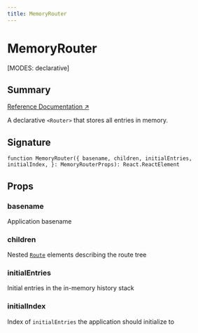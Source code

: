 ```yaml
---
title: MemoryRouter
---
```


# MemoryRouter

<!--
⚠️ ⚠️ IMPORTANT ⚠️ ⚠️ 

Thank you for helping improve our documentation!

This file is auto-generated from the JSDoc comments in the source
code, so please edit the JSDoc comments in the file below and this
file will be re-generated once those changes are merged.

https://github.com/remix-run/react-router/blob/main/packages/react-router/lib/components.tsx
-->

[MODES: declarative]

## Summary

[Reference Documentation ↗](https://api.reactrouter.com/v7/functions/react_router.MemoryRouter.html)

A declarative `<Router>` that stores all entries in memory.

## Signature

```tsx
function MemoryRouter({ basename, children, initialEntries, initialIndex, }: MemoryRouterProps): React.ReactElement
```

## Props

### basename

Application basename

### children

Nested [`Route`](../components/Route) elements describing the route tree

### initialEntries

Initial entries in the in-memory history stack

### initialIndex

Index of `initialEntries` the application should initialize to

